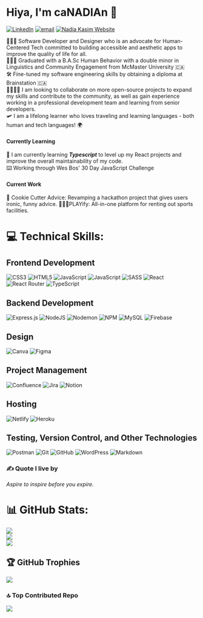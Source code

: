 
# Hiya, I'm caNADIAn 👋
[![LinkedIn](https://img.shields.io/badge/LinkedIn-%230077B5.svg?logo=linkedin&logoColor=white)](https://linkedin.com/in/http://linkedin.com/in/nadiakasim/) [![email](https://img.shields.io/badge/Email-D14836?logo=gmail&logoColor=white)](mailto:nadiakasim@hotmail.com) [![Nadia Kasim Website](https://img.shields.io/badge/Website-%23000000?logo=google-chrome&logoColor=white)](https://nadiakasim.netlify.app/)

👩🏽‍💻 Software Developer and Designer who is an advocate for Human-Centered Tech committed to building accessible and aesthetic apps to improve the quality of life for all. <br> 
👩🏽‍🎓 Graduated with a B.A.Sc Human Behavior with a double minor in Linguistics and Community Engagement from McMaster University 🇨🇦 <br>
🛠 Fine-tuned my software engineering skills by obtaining a diploma at Brainstation 🇨🇦 <br>
🫱🏽‍🫲🏾 I am looking to collaborate on more open-source projects to expand my skills and contribute to the community, as well as gain experience working in a professional development team and learning from senior developers. <br>
🛩️ I am a lifelong learner who loves traveling and learning languages - both human and tech languages! 🌍 <br>

#### Currently Learning
🌱 I am currently learning ***Typescript*** to level up my React projects and improve the overall maintainability of my code. <br>
⌨️ Working through Wes Bos' 30 Day JavaScript Challenge

#### Current Work
🥠 Cookie Cutter Advice: Revamping a hackathon project that gives users ironic, funny advice.
⛹🏾‍♀️PLAYify: All-in-one platform for renting out sports facilities.

# 💻 Technical Skills:
## Frontend Development
![CSS3](https://img.shields.io/badge/css3-%231572B6.svg?style=for-the-badge&logo=css3&logoColor=white) ![HTML5](https://img.shields.io/badge/html5-%23E34F26.svg?style=for-the-badge&logo=html5&logoColor=white) ![JavaScript](https://img.shields.io/badge/javascript-%23323330.svg?style=for-the-badge&logo=javascript&logoColor=%23F7DF1E) ![JavaScript](https://img.shields.io/badge/javascript-%23323330.svg?style=for-the-badge&logo=javascript&logoColor=%23F7DF1E) ![SASS](https://img.shields.io/badge/SASS-hotpink.svg?style=for-the-badge&logo=SASS&logoColor=white)  ![React](https://img.shields.io/badge/react-%2320232a.svg?style=for-the-badge&logo=react&logoColor=%2361DAFB) ![React Router](https://img.shields.io/badge/React_Router-CA4245?style=for-the-badge&logo=react-router&logoColor=white) ![TypeScript](https://img.shields.io/badge/typescript-%23007ACC.svg?style=for-the-badge&logo=typescript&logoColor=white)

## Backend Development
![Express.js](https://img.shields.io/badge/express.js-%23404d59.svg?style=for-the-badge&logo=express&logoColor=%2361DAFB) ![NodeJS](https://img.shields.io/badge/node.js-6DA55F?style=for-the-badge&logo=node.js&logoColor=white) ![Nodemon](https://img.shields.io/badge/NODEMON-%23323330.svg?style=for-the-badge&logo=nodemon&logoColor=%BBDEAD) ![NPM](https://img.shields.io/badge/NPM-%23CB3837.svg?style=for-the-badge&logo=npm&logoColor=white) ![MySQL](https://img.shields.io/badge/mysql-4479A1.svg?style=for-the-badge&logo=mysql&logoColor=white) ![Firebase](https://img.shields.io/badge/firebase-%23039BE5.svg?style=for-the-badge&logo=firebase)

## Design
![Canva](https://img.shields.io/badge/Canva-%2300C4CC.svg?style=for-the-badge&logo=Canva&logoColor=white) ![Figma](https://img.shields.io/badge/figma-%23F24E1E.svg?style=for-the-badge&logo=figma&logoColor=white) 

## Project Management
![Confluence](https://img.shields.io/badge/confluence-%23172BF4.svg?style=for-the-badge&logo=confluence&logoColor=white) ![Jira](https://img.shields.io/badge/jira-%230A0FFF.svg?style=for-the-badge&logo=jira&logoColor=white) ![Notion](https://img.shields.io/badge/Notion-%23000000.svg?style=for-the-badge&logo=notion&logoColor=white)

## Hosting 
![Netlify](https://img.shields.io/badge/netlify-%23000000.svg?style=for-the-badge&logo=netlify&logoColor=#00C7B7) ![Heroku](https://img.shields.io/badge/heroku-%23430098.svg?style=for-the-badge&logo=heroku&logoColor=white)  

## Testing, Version Control, and Other Technologies 
 ![Postman](https://img.shields.io/badge/Postman-FF6C37?style=for-the-badge&logo=postman&logoColor=white) ![Git](https://img.shields.io/badge/git-%23F05033.svg?style=for-the-badge&logo=git&logoColor=white) ![GitHub](https://img.shields.io/badge/github-%23121011.svg?style=for-the-badge&logo=github&logoColor=white) ![WordPress](https://img.shields.io/badge/WordPress-%23117AC9.svg?style=for-the-badge&logo=WordPress&logoColor=white) ![Markdown](https://img.shields.io/badge/markdown-%23000000.svg?style=for-the-badge&logo=markdown&logoColor=white) 

### ✍️ Quote I live by
*Aspire to inspire before you expire.*

# 📊 GitHub Stats:
![](https://github-readme-stats.vercel.app/api?username=canadiankay&theme=onedark&hide_border=false&include_all_commits=true&count_private=true)<br/>
![](https://github-readme-streak-stats.herokuapp.com/?user=canadiankay&theme=onedark&hide_border=false)<br/>
![](https://github-readme-stats.vercel.app/api/top-langs/?username=canadiankay&theme=onedark&hide_border=false&include_all_commits=true&count_private=true&layout=compact)

## 🏆 GitHub Trophies
![](https://github-profile-trophy.vercel.app/?username=canadiankay&theme=radical&no-frame=false&no-bg=true&margin-w=4)


### 🔝 Top Contributed Repo
![](https://github-contributor-stats.vercel.app/api?username=canadiankay&limit=5&theme=dark&combine_all_yearly_contributions=true)

